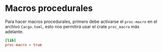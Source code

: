 # Macros procedurales
Para hacer macros procedurales, primero debe activarse el `proc-macro` en el archivo `Cargo.toml`, esto nos permitirá usar el crate `proc_macro` más adelante.

```toml
[lib]
proc-macro = true
```

